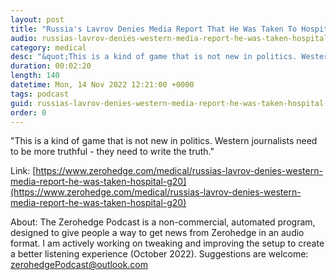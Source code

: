 ```yaml
---
layout: post
title: "Russia's Lavrov Denies Media Report That He Was Taken To Hospital At G20"
audio: russias-lavrov-denies-western-media-report-he-was-taken-hospital-g20-0
category: medical
desc: "&quot;This is a kind of game that is not new in politics. Western journalists need to be more truthful - they need to write the truth.&quot; "
duration: 00:02:20
length: 140
datetime: Mon, 14 Nov 2022 12:21:00 +0000
tags: podcast
guid: russias-lavrov-denies-western-media-report-he-was-taken-hospital-g20-0
order: 0
---
```

&quot;This is a kind of game that is not new in politics. Western journalists need to be more truthful - they need to write the truth.&quot; 

Link: [https://www.zerohedge.com/medical/russias-lavrov-denies-western-media-report-he-was-taken-hospital-g20](https://www.zerohedge.com/medical/russias-lavrov-denies-western-media-report-he-was-taken-hospital-g20)

About: The Zerohedge Podcast is a non-commercial, automated program, designed to give people a way to get news from Zerohedge in an audio format.  I am actively working on tweaking and improving the setup to create a better listening experience (October 2022).  Suggestions are welcome: [zerohedgePodcast@outlook.com](mailto:zerohedgePodcast@outlook.com)